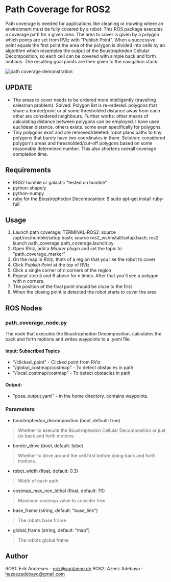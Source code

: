 # Path Coverage for ROS2

Path coverage is needed for applications like cleaning or mowing where an environment must be fully covered by a robot.
This ROS package executes a coverage path for a given area. The area to cover is given by a polygon which points are set from RViz with "Publish Point". When a successive point equals the first point the area of the polygon is 
divided into cells by an algorithm which resembles the output of the Boustrophedon Cellular Decomposition, so each cell can be covered with simple back and forth motions. The resulting goal points are then given to the navigation stack:

![path coverage demonstration](https://github.com/BirfenArge/path_coverage/blob/main/images/path_coverage.gif)


## UPDATE
* The areas to cover needs to be ordered more intelligently (travelling salesman problem). 
    Solved: Polygon list is re-ordered. polygons that share a border/point or at some thresholded distance away from each other are considered neighbours.
    Further works: other means of calculating distance between polygons can be employed. I have used euclidean distance. others exists. some even specifically for polygons.
* Tiny polygons exist and are removed/deleted: robot plans paths to tiny polygons that barely have two coordinates in them.
    Solution: considered polygon's areas and thresholded/cut-off polygons based on some reasonably determined number. This also shortens overall coverage completion time.

## Requirements
- ROS2 humble or galactic "tested on humble"
- python-shapely
- python-numpy
- ruby for the Boustrophedon Decomposition: $ sudo apt-get install ruby-full

## Usage
1. Launch path coverage: 
    TERMINAL-ROS2: source /opt/ros/humble/setup.bash; source ros2_ws/install/setup.bash; ros2 launch path_coverage path_coverage.launch.py
2. Open RViz, add a *Marker plugin* and set the topic to "path\_coverage\_marker"
3. On the map in RViz, think of a region that you like the robot to cover
4. Click *Publish Point* at the top of RViz
5. Click a single corner of n corners of the region
6. Repeat step 5 and 6 above for n times. After that you'll see a polygon with n corners.
7. The position of the final point should be close to the first
8. When the closing point is detected the robot starts to cover the area

## ROS Nodes
### path\_coverage\_node.py
The node that executes the Boustrophedon Decomposition, calculates the back and forth motions and writes waypoints to a .yaml file.

#### Input: Subscribed Topics
* "/clicked\_point" - Clicked point from RViz
* "/global\_costmap/costmap" - To detect obstacles in path
* "/local\_costmap/costmap" - To detect obstacles in path

#### Output: 
* "pose_output.yaml" - in the home directory. contains waypoints.

### Parameters
* boustrophedon\_decomposition (bool, default: true)

> Whether to execute the Boustrophedon Cellular Decomposition or just do back and forth motions.

* border\_drive (bool, default: false)

> Whether to drive around the cell first before doing back and forth motions.

* robot\_width (float, default: 0.3)

> Width of each path

* costmap\_max\_non\_lethal (float, default: 70)

> Maximum costmap value to consider free

* base\_frame (string, default: "base\_link")

> The robots base frame

* global\_frame (string, default: "map")

> The robots global frame



## Author
ROS1: Erik Andresen - erik@vontaene.de
ROS2:  Azeez Adebayo - hazeezadebayo@gmail.com



